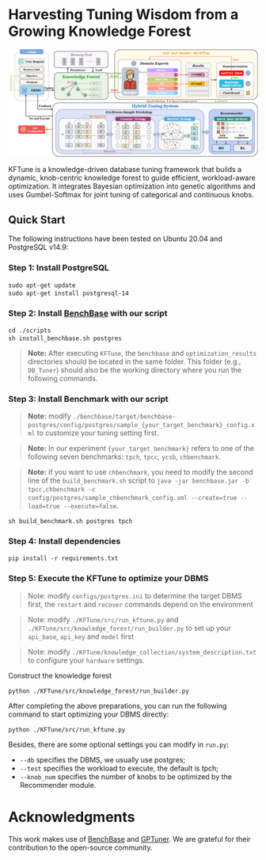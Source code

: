 # Harvesting Tuning Wisdom from a Growing Knowledge Forest
<div align="center">
  <img src="/overview/kftune.png" alt="KFTune overview" width="800">
</div>
<!-- <img src="/overview/kftune.png" alt="KFTune overview" width="800":> -->

KFTune is a knowledge-driven database tuning framework that builds a dynamic, knob-centric knowledge forest to guide efficient, workload-aware optimization. It integrates Bayesian optimization into genetic algorithms and uses Gumbel-Softmax for joint tuning of categorical and continuous knobs. 

## Quick Start
The following instructions have been tested on Ubuntu 20.04 and PostgreSQL v14.9:
### Step 1: Install PostgreSQL
```
sudo apt-get update
sudo apt-get install postgresql-14
```

### Step 2: Install [BenchBase](https://github.com/cmu-db/benchbase) with our script

```
cd ./scripts
sh install_benchbase.sh postgres
```

> **Note:** After executing `KFTune`, the `benchbase` and `optimization_results` directories should be located in the same folder. This folder (e.g., `DB_Tuner`) should also be the working directory where you run the following commands.


### Step 3: Install Benchmark with our script
> **Note:** modify `./benchbase/target/benchbase-postgres/config/postgres/sample_{your_target_benchmark}_config.xml` to customize your tuning setting first.

> **Note:** In our experiment `{your_target_benchmark}` refers to one of the following seven benchmarks: `tpch`, `tpcc`, `ycsb`, `chbenchmark`.

> **Note:** if you want to use `chbenchmark`, you need to modify the second line of the `build_benchmark.sh` script to `java -jar benchbase.jar -b tpcc,chbenchmark -c config/postgres/sample_chbenchmark_config.xml --create=true --load=true --execute=false`.

```
sh build_benchmark.sh postgres tpch
```

### Step 4: Install dependencies
```
pip install -r requirements.txt
```

### Step 5: Execute the KFTune to optimize your DBMS
> Note: modify `configs/postgres.ini` to determine the target DBMS first, the `restart` and `recover` commands depend on the environment

> Note: modify `./KFTune/src/run_kftune.py` and `./KFTune/src/knowledge_forest/run_builder.py` to set up your `api_base`, `api_key` and `model` first

> Note: modify `./KFTune/knowledge_collection/system_description.txt` to configure your `hardware` settings.

Construct the knowledge forest
```
python ./KFTune/src/knowledge_forest/run_builder.py
```

After completing the above preparations, you can run the following command to start optimizing your DBMS directly:
```
python ./KFTune/src/run_kftune.py
```
Besides, there are some optional settings you can modify in `run.py`:
- `--db` specifies the DBMS, we usually use postgres;
- `--test` specifies the workload to execute, the default is tpch;
- `--knob_num` specifies the number of knobs to be optimized by the Recommender module.



# Acknowledgments
This work makes use of [BenchBase](https://github.com/cmu-db/benchbase) and [GPTuner](https://github.com/SolidLao/GPTuner/tree/main). We are grateful for their contribution to the open-source community.
